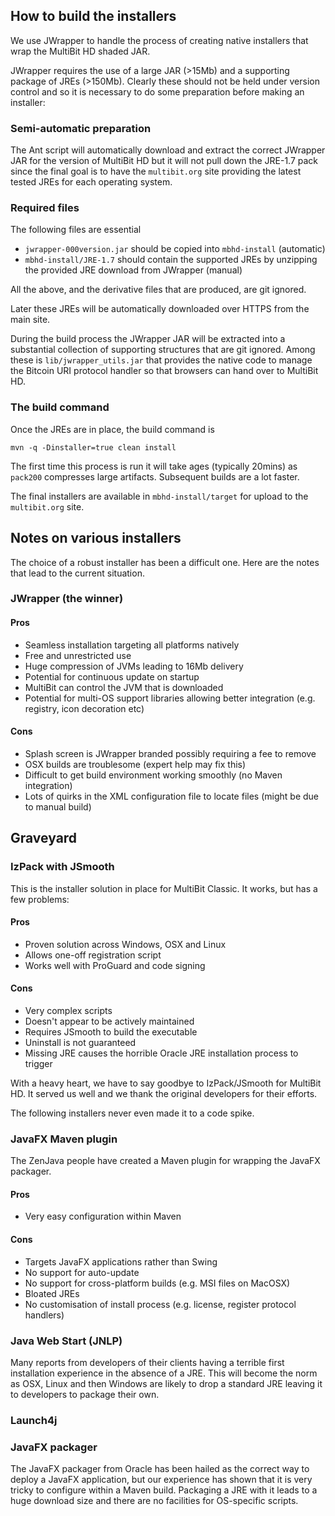 ## How to build the installers

We use JWrapper to handle the process of creating native installers that wrap the MultiBit HD shaded JAR.

JWrapper requires the use of a large JAR (>15Mb) and a supporting package of JREs (>150Mb). Clearly these should not be 
held under version control and so it is necessary to do some preparation before making an installer:

### Semi-automatic preparation

The Ant script will automatically download and extract the correct JWrapper JAR for the version of MultiBit HD but it
will not pull down the JRE-1.7 pack since the final goal is to have the `multibit.org` site providing the latest tested
JREs for each operating system.

### Required files

The following files are essential

* `jwrapper-000version.jar` should be copied into `mbhd-install` (automatic)
* `mbhd-install/JRE-1.7` should contain the supported JREs by unzipping the provided JRE download from JWrapper (manual)

All the above, and the derivative files that are produced, are git ignored.

Later these JREs will be automatically downloaded over HTTPS from the main site.

During the build process the JWrapper JAR will be extracted into a substantial collection of supporting structures that
are git ignored. Among these is `lib/jwrapper_utils.jar` that provides the native code to manage the Bitcoin URI protocol 
handler so that browsers can hand over to MultiBit HD.

### The build command

Once the JREs are in place, the build command is

```
mvn -q -Dinstaller=true clean install
```

The first time this process is run it will take ages (typically 20mins) as `pack200` compresses large artifacts.
Subsequent builds are a lot faster.

The final installers are available in `mbhd-install/target` for upload to the `multibit.org` site.
 
## Notes on various installers

The choice of a robust installer has been a difficult one. Here are the notes that lead to the current situation.

### JWrapper (the winner)

#### Pros

* Seamless installation targeting all platforms natively
* Free and unrestricted use
* Huge compression of JVMs leading to 16Mb delivery
* Potential for continuous update on startup
* MultiBit can control the JVM that is downloaded
* Potential for multi-OS support libraries allowing better integration (e.g. registry, icon decoration etc)

#### Cons

* Splash screen is JWrapper branded possibly requiring a fee to remove
* OSX builds are troublesome (expert help may fix this)
* Difficult to get build environment working smoothly (no Maven integration)
* Lots of quirks in the XML configuration file to locate files (might be due to manual build)

## Graveyard

### IzPack with JSmooth

This is the installer solution in place for MultiBit Classic. It works, but has a few problems:

#### Pros

* Proven solution across Windows, OSX and Linux
* Allows one-off registration script
* Works well with ProGuard and code signing

#### Cons

* Very complex scripts
* Doesn't appear to be actively maintained
* Requires JSmooth to build the executable
* Uninstall is not guaranteed
* Missing JRE causes the horrible Oracle JRE installation process to trigger

With a heavy heart, we have to say goodbye to IzPack/JSmooth for MultiBit HD. It served us well
and we thank the original developers for their efforts.

The following installers never even made it to a code spike.

### JavaFX Maven plugin

The ZenJava people have created a Maven plugin for wrapping the JavaFX packager.

#### Pros

* Very easy configuration within Maven

#### Cons

* Targets JavaFX applications rather than Swing
* No support for auto-update
* No support for cross-platform builds (e.g. MSI files on MacOSX)
* Bloated JREs
* No customisation of install process (e.g. license, register protocol handlers)

### Java Web Start (JNLP)

Many reports from developers of their clients having a terrible first installation experience in
the absence of a JRE. This will become the norm as OSX, Linux and then Windows are likely to drop
a standard JRE leaving it to developers to package their own.

### Launch4j



### JavaFX packager

The JavaFX packager from Oracle has been hailed as the correct way to deploy a JavaFX application,
but our experience has shown that it is very tricky to configure within a Maven build. Packaging a
JRE with it leads to a huge download size and there are no facilities for OS-specific scripts.


